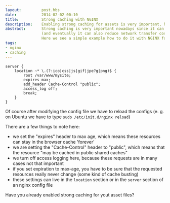 ```yaml
---
layout:         post.hbs
date:           2014-02-02 00:10
title:          Strong caching with NGINX
description:    Enabling strong caching for assets is very important, here is an example how to do it with nginx for static files
abstract:       Strong caching is very important nowadays since it can reduce page load times for the users
                (and eventually it can also reduce network transfer costs for the publishers).
                Here we see a simple example how to do it with NGINX for static files like css, JavaScript and images.
tags:
- nginx
- caching
---
```


```nginx
server {
    location ~* \.(?:ico|css|js|gif|jpe?g|png)$ {
        root /var/www/mysite;
        expires max;
        add_header Cache-Control "public";
        access_log off;
        break;
    }
}
```

Of course after modifying the config file we have to reload the configs (e. g. on Ubuntu we have to type `sudo /etc/init.d/nginx reload`)

There are a few things to note here:
* we set the "expires" header to max age, which means these resources can stay in the browser cache 'forever'
* we are setting the "Cache-Control" header to "public", which means that the resource "may be cached in public shared caches"
* we turn off access logging here, because these requests are in many cases not that important
* if you set expiration to max-age, you have to be sure that the requested resources really never change (some kind of cache busting)
* these settings can live in the `location` section or in the `server` section of an nginx config file

Have you already enabled strong caching for yout asset files?